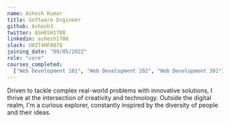 ```yaml
---
name: Ashesh Kumar
title: Software Engineer
github: Ashesh3
twitter: ASHESH1708
linkedin: ashesh1708
slack: U02T4HFA07Q
joining_date: "09/05/2022"
role: "core"
courses_completed:
  ["Web Development 101", "Web Development 202", "Web Development 301"]
---
```


Driven to tackle complex real-world problems with innovative solutions, I thrive at the intersection of creativity and technology. Outside the digital realm, I'm a curious explorer, constantly inspired by the diversity of people and their ideas.
